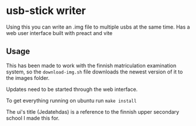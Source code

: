 # usb-stick writer

Using this you can write an .img file to multiple usbs at the same time. Has a web user interface built with preact and vite

## Usage

This has been made to work with the finnish matriculation examination system, so the `download-img.sh` file downloads the newest version of it to the images folder.

Updates need to be started through the web interface.

To get everything running on ubuntu run `make install`

The ui's title (Jedatehdas) is a reference to the finnish upper secondary school I made this for.
